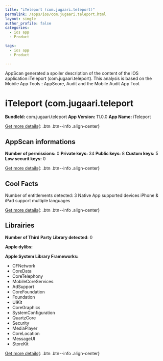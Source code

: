 ```yaml
---
title: "iTeleport (com.jugaari.teleport)"
permalink: /apps/ios/com.jugaari.teleport.html
layout: single
author_profile: false
categories: 
  - ios app 
  - Product 

tags: 
  - ios app 
  - Product 

---
```

AppScan generated a spoiler description of the content of the iOS application iTeleport (com.jugaari.teleport). This analysis is based on the Mobile App Tools : AppScore, Audit and the Mobile Audit App Tool.

# iTeleport (com.jugaari.teleport

**BundleId:** com.jugaari.teleport
**App Version:** 11.0.0
**App Name:** iTeleport


[Get more details](/pricing.html){: .btn .btn--info .align-center}  
  
## AppScan informations 

**Number of permissions:** 0
**Private keys:** 34
**Public keys:** 8
**Custom keys:** 5
**Low securit keys:** 0
  
[Get more details](/pricing.html){: .btn .btn--info .align-center}

## Cool Facts

Number of entitlements detected: 3
Native App
supported devices iPhone & iPad
support multiple languages
  
[Get more details](/pricing.html){: .btn .btn--info .align-center}

## Librairies 
**Number of Third Party Library detected:** 0

**Apple dylibs:**


**Apple System Library Frameworks:**
- CFNetwork
- CoreData
- CoreTelephony
- MobileCoreServices
- AdSupport
- CoreFoundation
- Foundation
- UIKit
- CoreGraphics
- SystemConfiguration
- QuartzCore
- Security
- MediaPlayer
- CoreLocation
- MessageUI
- StoreKit


  
[Get more details](/pricing.html){: .btn .btn--info .align-center}

